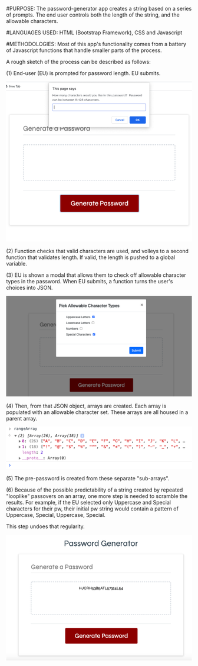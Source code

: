 #PURPOSE:
The password-generator app creates a string based on a series of prompts.  The end user controls both the length of the string, and the allowable characters.

#LANGUAGES USED:
HTML (Bootstrap Framework), CSS and Javascript

#METHODOLOGIES:
Most of this app's functionality comes from a battery of Javascript functions that handle
smaller parts of the process.

A rough sketch of the process can be described as follows:

(1) End-user (EU) is prompted for password length. EU submits. 

![alt text](screenshots/select-number-char.png "Prompt for password length.") 

(2) Function checks that valid characters are used, and volleys to a second function that validates length. If valid, the length is pushed to a global variable.

(3) EU is shown a modal that allows them to check off allowable character types in the password.  When EU submits, a function turns the user's choices into JSON.  

![alt text](screenshots/character-type-checkboxes.png "EU selects desired character types.") 

(4) Then, from that JSON object, arrays are created. Each array is populated with an allowable character set.  These arrays are all housed in a parent array.

![alt text](screenshots/array-of-char.png "Subarrays housed in parent array.") 

(5) The pre-password is created from these separate "sub-arrays".

(6) Because of the possible predictability of a string created
by repeated "looplike" passovers on an array, one more step is needed to scramble the 
results.  For example, if the EU selected only Uppercase and Special characters for their pw, their initial pw string would contain a pattern of Uppercase, Special, Uppercase, Special.

This step undoes that regularity.

![alt text](screenshots/scrambler.png "Program-generated password.") 

